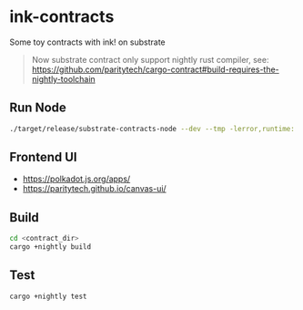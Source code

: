 # ink-contracts

Some toy contracts with ink! on substrate

  > Now substrate contract only support nightly rust compiler, see: <https://github.com/paritytech/cargo-contract#build-requires-the-nightly-toolchain>

## Run Node

```bash
./target/release/substrate-contracts-node --dev --tmp -lerror,runtime::contracts=debug
```

## Frontend UI

* <https://polkadot.js.org/apps/>
* <https://paritytech.github.io/canvas-ui/>


## Build

```bash
cd <contract_dir>
cargo +nightly build
```

## Test

```bash
cargo +nightly test
```
